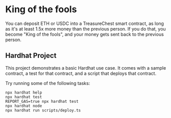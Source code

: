 # King of the fools

You can deposit ETH or USDC into a TreasureChest smart contract, as long as it's at least 1.5x more money than the previous person.
If you do that, you become "King of the fools", and your money gets sent back to the previous person.

## Hardhat Project

This project demonstrates a basic Hardhat use case. It comes with a sample contract, a test for that contract, and a script that deploys that contract.

Try running some of the following tasks:

```shell
npx hardhat help
npx hardhat test
REPORT_GAS=true npx hardhat test
npx hardhat node
npx hardhat run scripts/deploy.ts
```
